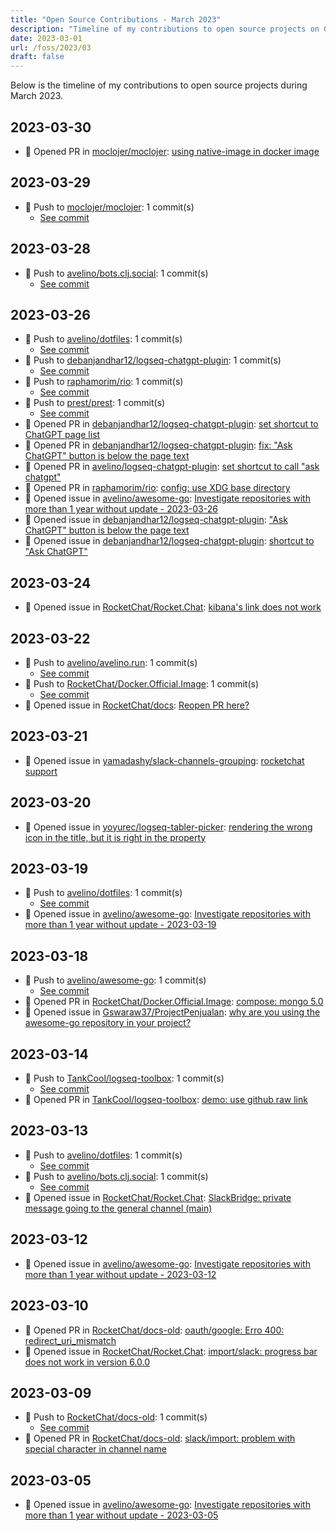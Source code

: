 ```yaml
---
title: "Open Source Contributions - March 2023"
description: "Timeline of my contributions to open source projects on GitHub during March 2023."
date: 2023-03-01
url: /foss/2023/03
draft: false
---
```


Below is the timeline of my contributions to open source projects during March 2023.

## 2023-03-30

- 🔀 Opened PR in [moclojer/moclojer](https://github.com/moclojer/moclojer): [using native-image in docker image](https://github.com/moclojer/moclojer/pull/95)

## 2023-03-29

- 🔨 Push to [moclojer/moclojer](https://github.com/moclojer/moclojer): 1 commit(s)
  - [See commit](https://github.com/moclojer/moclojer/commits/main/?author=avelino&since=2023-03-29&until=2023-03-29)

## 2023-03-28

- 🔨 Push to [avelino/bots.clj.social](https://github.com/avelino/bots.clj.social): 1 commit(s)
  - [See commit](https://github.com/avelino/bots.clj.social/commits/main/?author=avelino&since=2023-03-28&until=2023-03-28)

## 2023-03-26

- 🔨 Push to [avelino/dotfiles](https://github.com/avelino/dotfiles): 1 commit(s)
  - [See commit](https://github.com/avelino/dotfiles/commits/main/?author=avelino&since=2023-03-26&until=2023-03-26)
- 🔨 Push to [debanjandhar12/logseq-chatgpt-plugin](https://github.com/debanjandhar12/logseq-chatgpt-plugin): 1 commit(s)
  - [See commit](https://github.com/debanjandhar12/logseq-chatgpt-plugin/commits/main/?author=avelino&since=2023-03-26&until=2023-03-26)
- 🔨 Push to [raphamorim/rio](https://github.com/raphamorim/rio): 1 commit(s)
  - [See commit](https://github.com/raphamorim/rio/commits/main/?author=avelino&since=2023-03-26&until=2023-03-26)
- 🔨 Push to [prest/prest](https://github.com/prest/prest): 1 commit(s)
  - [See commit](https://github.com/prest/prest/commits/main/?author=avelino&since=2023-03-26&until=2023-03-26)
- 🔀 Opened PR in [debanjandhar12/logseq-chatgpt-plugin](https://github.com/debanjandhar12/logseq-chatgpt-plugin): [set shortcut to ChatGPT page list](https://github.com/debanjandhar12/logseq-chatgpt-plugin/pull/8)
- 🔀 Opened PR in [debanjandhar12/logseq-chatgpt-plugin](https://github.com/debanjandhar12/logseq-chatgpt-plugin): [fix: "Ask ChatGPT" button is below the page text](https://github.com/debanjandhar12/logseq-chatgpt-plugin/pull/7)
- 🔀 Opened PR in [avelino/logseq-chatgpt-plugin](https://github.com/avelino/logseq-chatgpt-plugin): [set shortcut to call "ask chatgpt"](https://github.com/avelino/logseq-chatgpt-plugin/pull/1)
- 🔀 Opened PR in [raphamorim/rio](https://github.com/raphamorim/rio): [config: use XDG base directory](https://github.com/raphamorim/rio/pull/14)
- 🐛 Opened issue in [avelino/awesome-go](https://github.com/avelino/awesome-go): [Investigate repositories with more than 1 year without update - 2023-03-26](https://github.com/avelino/awesome-go/issues/4809)
- 🐛 Opened issue in [debanjandhar12/logseq-chatgpt-plugin](https://github.com/debanjandhar12/logseq-chatgpt-plugin): ["Ask ChatGPT" button is below the page text](https://github.com/debanjandhar12/logseq-chatgpt-plugin/issues/6)
- 🐛 Opened issue in [debanjandhar12/logseq-chatgpt-plugin](https://github.com/debanjandhar12/logseq-chatgpt-plugin): [shortcut to "Ask ChatGPT"](https://github.com/debanjandhar12/logseq-chatgpt-plugin/issues/5)

## 2023-03-24

- 🐛 Opened issue in [RocketChat/Rocket.Chat](https://github.com/RocketChat/Rocket.Chat): [kibana's link does not work ](https://github.com/RocketChat/Rocket.Chat/issues/28604)

## 2023-03-22

- 🔨 Push to [avelino/avelino.run](https://github.com/avelino/avelino.run): 1 commit(s)
  - [See commit](https://github.com/avelino/avelino.run/commits/main/?author=avelino&since=2023-03-22&until=2023-03-22)
- 🔨 Push to [RocketChat/Docker.Official.Image](https://github.com/RocketChat/Docker.Official.Image): 1 commit(s)
  - [See commit](https://github.com/RocketChat/Docker.Official.Image/commits/main/?author=avelino&since=2023-03-22&until=2023-03-22)
- 🐛 Opened issue in [RocketChat/docs](https://github.com/RocketChat/docs): [Reopen PR here?](https://github.com/RocketChat/docs/issues/5)

## 2023-03-21

- 🐛 Opened issue in [yamadashy/slack-channels-grouping](https://github.com/yamadashy/slack-channels-grouping): [rocketchat support](https://github.com/yamadashy/slack-channels-grouping/issues/34)

## 2023-03-20

- 🐛 Opened issue in [yoyurec/logseq-tabler-picker](https://github.com/yoyurec/logseq-tabler-picker): [rendering the wrong icon in the title, but it is right in the property](https://github.com/yoyurec/logseq-tabler-picker/issues/2)

## 2023-03-19

- 🔨 Push to [avelino/dotfiles](https://github.com/avelino/dotfiles): 1 commit(s)
  - [See commit](https://github.com/avelino/dotfiles/commits/main/?author=avelino&since=2023-03-19&until=2023-03-19)
- 🐛 Opened issue in [avelino/awesome-go](https://github.com/avelino/awesome-go): [Investigate repositories with more than 1 year without update - 2023-03-19](https://github.com/avelino/awesome-go/issues/4802)

## 2023-03-18

- 🔨 Push to [avelino/awesome-go](https://github.com/avelino/awesome-go): 1 commit(s)
  - [See commit](https://github.com/avelino/awesome-go/commits/main/?author=avelino&since=2023-03-18&until=2023-03-18)
- 🔀 Opened PR in [RocketChat/Docker.Official.Image](https://github.com/RocketChat/Docker.Official.Image): [compose: mongo 5.0](https://github.com/RocketChat/Docker.Official.Image/pull/183)
- 🐛 Opened issue in [Gswaraw37/ProjectPenjualan](https://github.com/Gswaraw37/ProjectPenjualan): [why are you using the awesome-go repository in your project?](https://github.com/Gswaraw37/ProjectPenjualan/issues/1)

## 2023-03-14

- 🔨 Push to [TankCool/logseq-toolbox](https://github.com/TankCool/logseq-toolbox): 1 commit(s)
  - [See commit](https://github.com/TankCool/logseq-toolbox/commits/main/?author=avelino&since=2023-03-14&until=2023-03-14)
- 🔀 Opened PR in [TankCool/logseq-toolbox](https://github.com/TankCool/logseq-toolbox): [demo: use github raw link](https://github.com/TankCool/logseq-toolbox/pull/1)

## 2023-03-13

- 🔨 Push to [avelino/dotfiles](https://github.com/avelino/dotfiles): 1 commit(s)
  - [See commit](https://github.com/avelino/dotfiles/commits/main/?author=avelino&since=2023-03-13&until=2023-03-13)
- 🔨 Push to [avelino/bots.clj.social](https://github.com/avelino/bots.clj.social): 1 commit(s)
  - [See commit](https://github.com/avelino/bots.clj.social/commits/main/?author=avelino&since=2023-03-13&until=2023-03-13)
- 🐛 Opened issue in [RocketChat/Rocket.Chat](https://github.com/RocketChat/Rocket.Chat): [SlackBridge: private message going to the general channel (main)](https://github.com/RocketChat/Rocket.Chat/issues/28400)

## 2023-03-12

- 🐛 Opened issue in [avelino/awesome-go](https://github.com/avelino/awesome-go): [Investigate repositories with more than 1 year without update - 2023-03-12](https://github.com/avelino/awesome-go/issues/4794)

## 2023-03-10

- 🔀 Opened PR in [RocketChat/docs-old](https://github.com/RocketChat/docs-old): [oauth/google: Erro 400: redirect_uri_mismatch](https://github.com/RocketChat/docs-old/pull/2104)
- 🐛 Opened issue in [RocketChat/Rocket.Chat](https://github.com/RocketChat/Rocket.Chat): [import/slack: progress bar does not work in version 6.0.0](https://github.com/RocketChat/Rocket.Chat/issues/28364)

## 2023-03-09

- 🔨 Push to [RocketChat/docs-old](https://github.com/RocketChat/docs-old): 1 commit(s)
  - [See commit](https://github.com/RocketChat/docs-old/commits/main/?author=avelino&since=2023-03-09&until=2023-03-09)
- 🔀 Opened PR in [RocketChat/docs-old](https://github.com/RocketChat/docs-old): [slack/import: problem with special character in channel name](https://github.com/RocketChat/docs-old/pull/2102)

## 2023-03-05

- 🐛 Opened issue in [avelino/awesome-go](https://github.com/avelino/awesome-go): [Investigate repositories with more than 1 year without update - 2023-03-05](https://github.com/avelino/awesome-go/issues/4779)

